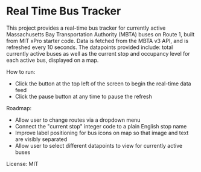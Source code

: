 # Real Time Bus Tracker
This project provides a real-time bus tracker for currently active Massachusetts Bay Transportation Authority (MBTA) buses on Route 1, built from MIT xPro starter code. Data is fetched from the MBTA v3 API, and is refreshed every 10 seconds. The datapoints provided include: total currently active buses as well as the current stop and occupancy level for each active bus, displayed on a map.

How to run: 
- Click the button at the top left of the screen to begin the real-time data feed
- Click the pause button at any time to pause the refresh

Roadmap: 
- Allow user to change routes via a dropdown menu
- Connect the "current stop" integer code to a plain English stop name    
- Improve label positioning for bus icons on map so that image and text are visibly separated
- Allow user to select different datapoints to view for currently active buses

License: MIT 
